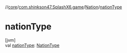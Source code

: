 //[core](../../../index.md)/[com.shinkson47.SplashX6.game](../index.md)/[Nation](index.md)/[nationType](nation-type.md)

# nationType

[jvm]\
val [nationType](nation-type.md): [NationType](../-nation-type/index.md)
